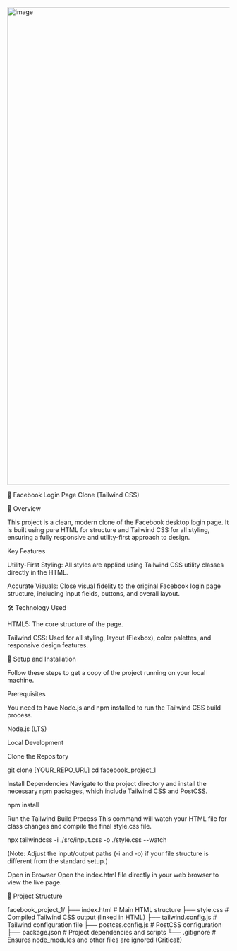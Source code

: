 <img width="1920" height="1080" alt="image" src="https://github.com/user-attachments/assets/64207cab-2696-4735-8bca-e9c660264c5d" />

📘 Facebook Login Page Clone (Tailwind CSS)

🌟 Overview

This project is a clean, modern clone of the Facebook desktop login page. It is built using pure HTML for structure and Tailwind CSS for all styling, ensuring a fully responsive and utility-first approach to design.

Key Features

Utility-First Styling: All styles are applied using Tailwind CSS utility classes directly in the HTML.

Accurate Visuals: Close visual fidelity to the original Facebook login page structure, including input fields, buttons, and overall layout.

🛠️ Technology Used

HTML5: The core structure of the page.

Tailwind CSS: Used for all styling, layout (Flexbox), color palettes, and responsive design features.

🚀 Setup and Installation

Follow these steps to get a copy of the project running on your local machine.

Prerequisites

You need to have Node.js and npm installed to run the Tailwind CSS build process.

Node.js (LTS)

Local Development

Clone the Repository

git clone [YOUR_REPO_URL]
cd facebook_project_1 


Install Dependencies
Navigate to the project directory and install the necessary npm packages, which include Tailwind CSS and PostCSS.

npm install


Run the Tailwind Build Process
This command will watch your HTML file for class changes and compile the final style.css file.

npx tailwindcss -i ./src/input.css -o ./style.css --watch


(Note: Adjust the input/output paths (-i and -o) if your file structure is different from the standard setup.)

Open in Browser
Open the index.html file directly in your web browser to view the live page.

📁 Project Structure

facebook_project_1/
├── index.html              # Main HTML structure
├── style.css               # Compiled Tailwind CSS output (linked in HTML)
├── tailwind.config.js      # Tailwind configuration file
├── postcss.config.js       # PostCSS configuration
├── package.json            # Project dependencies and scripts
└── .gitignore              # Ensures node_modules and other files are ignored (Critical!)
